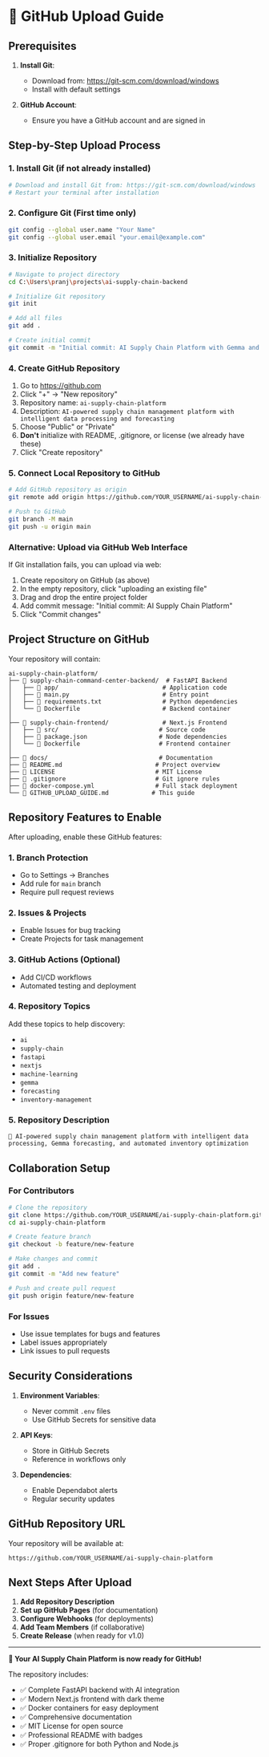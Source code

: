 # 🚀 GitHub Upload Guide

## Prerequisites

1. **Install Git**:
   - Download from: https://git-scm.com/download/windows
   - Install with default settings

2. **GitHub Account**:
   - Ensure you have a GitHub account and are signed in

## Step-by-Step Upload Process

### 1. Install Git (if not already installed)
```bash
# Download and install Git from: https://git-scm.com/download/windows
# Restart your terminal after installation
```

### 2. Configure Git (First time only)
```bash
git config --global user.name "Your Name"
git config --global user.email "your.email@example.com"
```

### 3. Initialize Repository
```bash
# Navigate to project directory
cd C:\Users\pranj\projects\ai-supply-chain-backend

# Initialize Git repository
git init

# Add all files
git add .

# Create initial commit
git commit -m "Initial commit: AI Supply Chain Platform with Gemma and Paraphrasing models"
```

### 4. Create GitHub Repository

1. Go to https://github.com
2. Click "+" → "New repository"
3. Repository name: `ai-supply-chain-platform`
4. Description: `AI-powered supply chain management platform with intelligent data processing and forecasting`
5. Choose "Public" or "Private"
6. **Don't** initialize with README, .gitignore, or license (we already have these)
7. Click "Create repository"

### 5. Connect Local Repository to GitHub
```bash
# Add GitHub repository as origin
git remote add origin https://github.com/YOUR_USERNAME/ai-supply-chain-platform.git

# Push to GitHub
git branch -M main
git push -u origin main
```

### Alternative: Upload via GitHub Web Interface

If Git installation fails, you can upload via web:

1. Create repository on GitHub (as above)
2. In the empty repository, click "uploading an existing file"
3. Drag and drop the entire project folder
4. Add commit message: "Initial commit: AI Supply Chain Platform"
5. Click "Commit changes"

## Project Structure on GitHub

Your repository will contain:

```
ai-supply-chain-platform/
├── 📁 supply-chain-command-center-backend/  # FastAPI Backend
│   ├── 📁 app/                             # Application code
│   ├── 📄 main.py                          # Entry point
│   ├── 📄 requirements.txt                 # Python dependencies
│   └── 📄 Dockerfile                       # Backend container
│
├── 📁 supply-chain-frontend/               # Next.js Frontend
│   ├── 📁 src/                            # Source code
│   ├── 📄 package.json                    # Node dependencies
│   └── 📄 Dockerfile                      # Frontend container
│
├── 📁 docs/                               # Documentation
├── 📄 README.md                          # Project overview
├── 📄 LICENSE                            # MIT License
├── 📄 .gitignore                         # Git ignore rules
├── 📄 docker-compose.yml                 # Full stack deployment
└── 📄 GITHUB_UPLOAD_GUIDE.md            # This guide
```

## Repository Features to Enable

After uploading, enable these GitHub features:

### 1. Branch Protection
- Go to Settings → Branches
- Add rule for `main` branch
- Require pull request reviews

### 2. Issues & Projects
- Enable Issues for bug tracking
- Create Projects for task management

### 3. GitHub Actions (Optional)
- Add CI/CD workflows
- Automated testing and deployment

### 4. Repository Topics
Add these topics to help discovery:
- `ai`
- `supply-chain`
- `fastapi`
- `nextjs`
- `machine-learning`
- `gemma`
- `forecasting`
- `inventory-management`

### 5. Repository Description
```
🚀 AI-powered supply chain management platform with intelligent data processing, Gemma forecasting, and automated inventory optimization
```

## Collaboration Setup

### For Contributors
```bash
# Clone the repository
git clone https://github.com/YOUR_USERNAME/ai-supply-chain-platform.git
cd ai-supply-chain-platform

# Create feature branch
git checkout -b feature/new-feature

# Make changes and commit
git add .
git commit -m "Add new feature"

# Push and create pull request
git push origin feature/new-feature
```

### For Issues
- Use issue templates for bugs and features
- Label issues appropriately
- Link issues to pull requests

## Security Considerations

1. **Environment Variables**:
   - Never commit `.env` files
   - Use GitHub Secrets for sensitive data

2. **API Keys**:
   - Store in GitHub Secrets
   - Reference in workflows only

3. **Dependencies**:
   - Enable Dependabot alerts
   - Regular security updates

## GitHub Repository URL

Your repository will be available at:
```
https://github.com/YOUR_USERNAME/ai-supply-chain-platform
```

## Next Steps After Upload

1. **Add Repository Description**
2. **Set up GitHub Pages** (for documentation)
3. **Configure Webhooks** (for deployments)
4. **Add Team Members** (if collaborative)
5. **Create Release** (when ready for v1.0)

---

**🎉 Your AI Supply Chain Platform is now ready for GitHub!**

The repository includes:
- ✅ Complete FastAPI backend with AI integration
- ✅ Modern Next.js frontend with dark theme
- ✅ Docker containers for easy deployment
- ✅ Comprehensive documentation
- ✅ MIT License for open source
- ✅ Professional README with badges
- ✅ Proper .gitignore for both Python and Node.js
